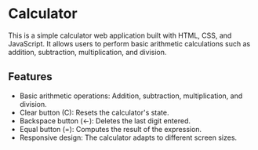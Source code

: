 # Calculator

This is a simple calculator web application built with HTML, CSS, and JavaScript. It allows users to perform basic arithmetic calculations such as addition, subtraction, multiplication, and division. 

## Features

- Basic arithmetic operations: Addition, subtraction, multiplication, and division.
- Clear button (C): Resets the calculator's state.
- Backspace button (←): Deletes the last digit entered.
- Equal button (=): Computes the result of the expression.
- Responsive design: The calculator adapts to different screen sizes.